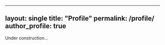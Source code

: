 <!-- _pages/profile.md -->
---
layout: single
title: "Profile"
permalink: /profile/
author_profile: true
---

Under construction...